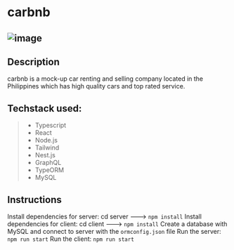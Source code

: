 # carbnb
![image](https://user-images.githubusercontent.com/72091205/128678926-22e35d07-53a6-4149-a2f1-8f8b860d2009.png)
---
## Description
carbnb is a mock-up car renting and selling company located in the Philippines which has high quality cars and top rated service.

## Techstack used:
> - Typescript
> - React
> - Node.js
> - Tailwind 
> - Nest.js
> - GraphQL
> - TypeORM
> - MySQL

## Instructions

Install dependencies for server: cd server ---> `npm install`
Install dependencies for client: cd client ---> `npm install`
Create a database with MySQL and connect to server with the `ormconfig.json` file
Run the server: `npm run start`
Run the client: `npm run start`
